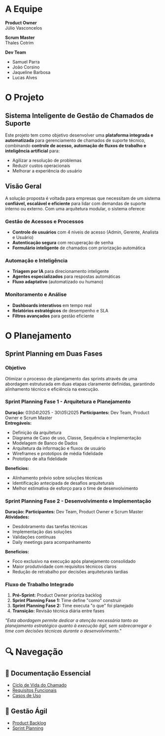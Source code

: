 # A Equipe

**Product Owner**  
Júlio Vasconcelos  

**Scrum Master**  
Thales Cotrim  

**Dev Team**  
- Samuel Parra  
- João Corsino  
- Jaqueline Barbosa  
- Lucas Alves

# O Projeto
## Sistema Inteligente de Gestão de Chamados de Suporte

Este projeto tem como objetivo desenvolver uma **plataforma integrada e automatizada** para gerenciamento de chamados de suporte técnico, combinando **controle de acesso, automação de fluxos de trabalho e inteligência artificial** para:

- Agilizar a resolução de problemas
- Reduzir custos operacionais
- Melhorar a experiência do usuário

## Visão Geral

A solução proposta é voltada para empresas que necessitam de um sistema **confiável, escalável e eficiente** para lidar com demandas de suporte interno ou externo. Com uma arquitetura modular, o sistema oferece:

### Gestão de Acessos e Processos
- **Controle de usuários** com 4 níveis de acesso (Admin, Gerente, Analista e Usuário)
- **Autenticação segura** com recuperação de senha
- **Formulário inteligente** de chamados com priorização automática

### Automação e Inteligência
- **Triagem por IA** para direcionamento inteligente
- **Agentes especializados** para respostas automáticas
- **Fluxo adaptativo** (automatizado ou humano)

### Monitoramento e Análise
- **Dashboards interativos** em tempo real
- **Relatórios estratégicos** de desempenho e SLA
- **Filtros avançados** para gestão eficiente

# O Planejamento
## Sprint Planning em Duas Fases

### Objetivo
Otimizar o processo de planejamento das sprints através de uma abordagem estruturada em duas etapas claramente definidas, garantindo alinhamento técnico e eficiência na execução.

### Sprint Planning Fase 1 - Arquitetura e Planejamento
**Duração:** 03\04\2025 - 30\05\2025
**Participantes:** Dev Team, Product Owner e Scrum Master  
**Entregáveis:**
- Definição da arquitetura
- Diagrama de Caso de uso, Classe, Sequência e Implementação
- Modelagem de Banco de Dados
- Arquitetura da informação e fluxos de usuário
- Wireframes e prototipos de média fidelidade
- Prototipo de alta fidelidade

**Benefícios:**
- Alinhamento prévio sobre soluções técnicas
- Identificação antecipada de desafios arquiteturais
- Melhor estimativa de esforço para o time de desenvolvimento

### Sprint Planning Fase 2 - Desenvolvimento e Implementação
**Duração:**
**Participantes:** Dev Team, Product Owner e Scrum Master  
**Atividades:**
- Desdobramento das tarefas técnicas
- Implementação das soluções
- Validações contínuas
- Daily meetings para acompanhamento

**Benefícios:**
- Foco exclusivo na execução após planejamento consolidado
- Maior produtividade com requisitos técnicos claros
- Redução de retrabalho por decisões arquiteturais tardias

### Fluxo de Trabalho Integrado
1. **Pré-Sprint:** Product Owner prioriza backlog
2. **Sprint Planning Fase 1:** Time define "como" construir
3. **Sprint Planning Fase 2:** Time executa "o que" foi planejado
4. **Transição:** Revisão técnica diária entre fases

*"Esta abordagem permite dedicar a atenção necessária tanto ao planejamento estratégico quanto à execução ágil, sem sobrecarregar o time com decisões técnicas durante o desenvolvimento."*

# 🔍 Navegação

## 📌 Documentação Essencial
- [Ciclo de Vida do Chamado](https://tar-stay-ec9.notion.site/Ciclo-de-Vida-de-um-Chamado-1c25872c0a9281bcb642ee620d554c95?pvs=)  
- [Requisitos Funcionais](https://tar-stay-ec9.notion.site/Levantamento-de-Requisitos-Funcionais-PIM-III-1c25872c0a9281399f40f5e513e43048?pvs=4)
- [Casos de Uso](https://tar-stay-ec9.notion.site/Diagrama-de-Casos-de-Uso-1c25872c0a9281978842fd6060bd9144?pvs=4)

## 🚀 Gestão Ágil
- [Product Backlog](https://tar-stay-ec9.notion.site/Product-Backlog-1c25872c0a9281afa45cee6072936a2c?pvs=4)
- [Sprint Planning](https://github.com/T4lesbyte/Sistec/blob/main/Sprint-Planning.md)

